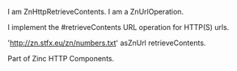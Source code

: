 I am ZnHttpRetrieveContents.
I am a ZnUrlOperation.

I implement the #retrieveContents URL operation for HTTP(S) urls.

  'http://zn.stfx.eu/zn/numbers.txt' asZnUrl retrieveContents.

Part of Zinc HTTP Components.
